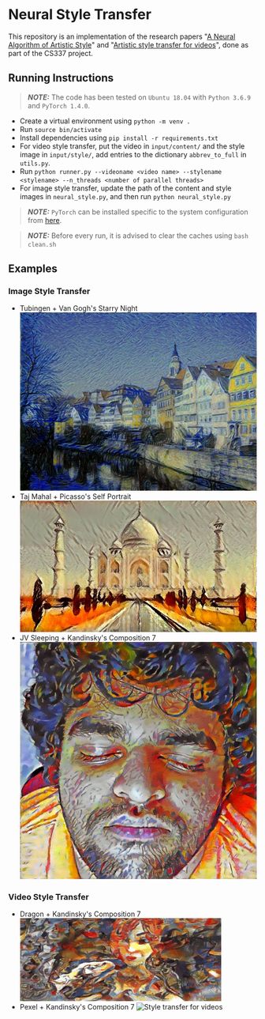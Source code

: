 # Neural Style Transfer

This repository is an implementation of the research papers "[A Neural Algorithm of Artistic Style](https://arxiv.org/abs/1508.06576)" and "[Artistic style transfer for videos](https://arxiv.org/abs/1604.08610)", done as part of the CS337 project.

## Running Instructions

> **_NOTE:_** The code has been tested on `Ubuntu 18.04` with `Python 3.6.9` and `PyTorch 1.4.0`.

- Create a virtual environment using `python -m venv .`
- Run `source bin/activate`
- Install dependencies using `pip install -r requirements.txt`
- For video style transfer, put the video in `input/content/` and the style image in `input/style/`, add entries to the dictionary `abbrev_to_full` in `utils.py`.
- Run `python runner.py --videoname <video name> --stylename <stylename> --n_threads <number of parallel threads>`
- For image style transfer, update the path of the content and style images in `neural_style.py`, and then run `python neural_style.py`

> **_NOTE:_** `PyTorch` can be installed specific to the system configuration from [here](https://pytorch.org/get-started/locally/).

> **_NOTE:_** Before every run, it is advised to clear the caches using `bash clean.sh`

## Examples
### Image Style Transfer
- Tubingen + Van Gogh's Starry Night
    ![`tubingen.jpg` + `vangogh_starry_night.jpg`](./output/tubingen_vangogh.jpg)
- Taj Mahal + Picasso's Self Portrait
    ![`taj_mahal.png` + `picasso_selfport1907.jpg`](./output/taj_picasso.jpg)
- JV Sleeping + Kandinsky's Composition 7
    ![Style transfer for images](./output/jv_sleeping_kandinsky.jpg)
### Video Style Transfer
- Dragon + Kandinsky's Composition 7
    ![Style transfer for videos](./output/dragon_kandinsky.gif)
- Pexel + Kandinsky's Composition 7
    ![Style transfer for videos](./output/pexel_aframov.gif)